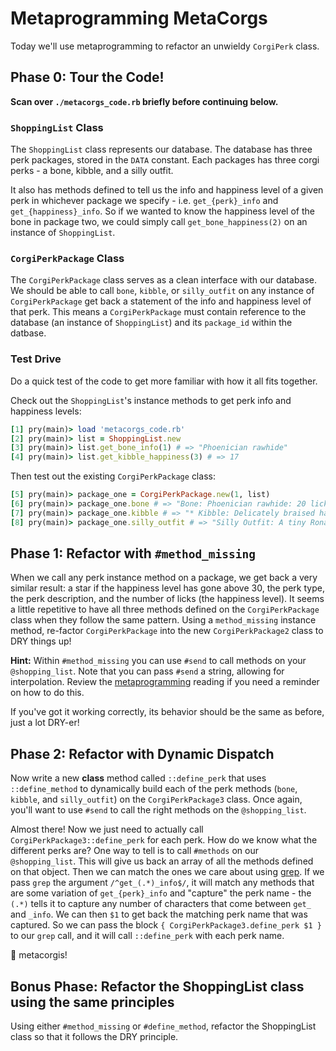 # Metaprogramming MetaCorgs

Today we'll use metaprogramming to refactor an unwieldy `CorgiPerk` class.

## Phase 0: Tour the Code!

**Scan over `./metacorgs_code.rb` briefly before continuing below.**

### `ShoppingList` Class

The `ShoppingList` class represents our database. The database has three perk
packages, stored in the `DATA` constant. Each packages has three corgi perks -
a bone, kibble, and a silly outfit.

It also has methods defined to tell us the info and happiness level of a
given perk in whichever package we specify - i.e. `get_{perk}_info` and
`get_{happiness}_info`. So if we wanted to know the happiness level of the
bone in package two, we could simply call `get_bone_happiness(2)` on an
instance of `ShoppingList`.

### `CorgiPerkPackage` Class

The `CorgiPerkPackage` class serves as a clean interface with our database. We
should be able to call `bone`, `kibble`, or `silly_outfit` on any instance of
`CorgiPerkPackage` get back a statement of the info and happiness level of that
perk. This means a `CorgiPerkPackage` must contain reference to the database (an
instance of `ShoppingList`) and its `package_id` within the datbase.

### Test Drive

Do a quick test of the code to get more familiar with how it all fits together.

Check out the `ShoppingList`'s instance methods to get perk info and happiness levels:

```ruby
[1] pry(main)> load 'metacorgs_code.rb'
[2] pry(main)> list = ShoppingList.new
[3] pry(main)> list.get_bone_info(1) # => "Phoenician rawhide"
[4] pry(main)> list.get_kibble_happiness(3) # => 17
```

Then test out the existing `CorgiPerkPackage` class:

```ruby
[5] pry(main)> package_one = CorgiPerkPackage.new(1, list)
[6] pry(main)> package_one.bone # => "Bone: Phoenician rawhide: 20 licks"
[7] pry(main)> package_one.kibble # => "* Kibble: Delicately braised hamhocks: 33 licks"
[8] pry(main)> package_one.silly_outfit # => "Silly Outfit: A tiny Ronald McDonald costume: 0 licks"
```

## Phase 1: Refactor with `#method_missing`

When we call any perk instance method on a package, we get back a very similar
result: a star if the happiness level has gone above 30, the perk type, the perk
description, and the number of licks (the happiness level). It seems a little repetitive
to have all three methods defined on the `CorgiPerkPackage` class when they follow
the same pattern. Using a `method_missing` instance method, re-factor `CorgiPerkPackage`
into the new `CorgiPerkPackage2` class to DRY things up!

**Hint:** Within `#method_missing` you can use `#send` to call methods on your `@shopping_list`.
Note that you can pass `#send` a string, allowing for interpolation. Review the
[metaprogramming][meta_reading] reading if you need a reminder on how to do this.

If you've got it working correctly, its behavior should be the same as before, just a lot
DRY-er!

## Phase 2: Refactor with Dynamic Dispatch

Now write a new **class** method called `::define_perk` that uses `::define_method` to
dynamically build each of the perk methods (`bone`, `kibble`, and `silly_outfit`) on the
`CorgiPerkPackage3` class. Once again, you'll want to use `#send` to call the right
methods on the `@shopping_list`.

Almost there! Now we just need to actually call `CorgiPerkPackage3::define_perk` for each
perk. How do we know what the different perks are? One way to tell is to call `#methods` on
our `@shopping_list`. This will give us back an array of all the methods defined on that object.
Then we can match the ones we care about using [grep][grep]. If we pass `grep` the argument `/^get_(.*)_info$/`,
it will match any methods that are some variation of `get_{perk}_info` and "capture" the perk name -
the `(.*)` tells it to capture any number of characters that come between `get_` and `_info`.
We can then `$1` to get back the matching perk name that was captured. So we can pass the block
`{ CorgiPerkPackage3.define_perk $1 }` to our `grep` call, and it will call `::define_perk` with each perk name.

:tada: metacorgis!

## Bonus Phase: Refactor the ShoppingList class using the same principles

Using either `#method_missing` or `#define_method`, refactor the ShoppingList
class so that it follows the DRY principle.

[grep]: http://ruby-doc.org/core-2.3.1/Enumerable.html#method-i-grep
[meta_reading]: ../../readings/metaprogramming.md
